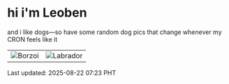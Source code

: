 # hi i'm Leoben

and i like dogs—so have some random dog pics that change whenever my CRON feels like it

|  |  |
|--------|----------|
| ![Borzoi](https://random-dog-vercel.vercel.app/api/random-borzoi?v=1755818635) | ![Labrador](https://random-dog-vercel.vercel.app/api/random-labrador?v=1755818635) |

Last updated: 2025-08-22 07:23 PHT
